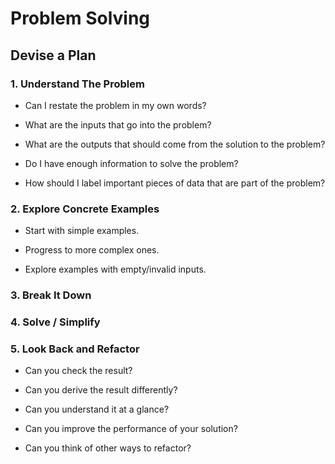 # Problem Solving

## Devise a Plan

### 1. Understand The Problem

- Can I restate the problem in my own words?

- What are the inputs that go into the problem?

- What are the outputs that should come from the solution to the problem?

- Do I have enough information to solve the problem?

- How should I label important pieces of data that are part of the problem?

### 2. Explore Concrete Examples

- Start with simple examples.

- Progress to more complex ones.

- Explore examples with empty/invalid inputs.

### 3. Break It Down

### 4. Solve / Simplify

### 5. Look Back and Refactor

- Can you check the result?

- Can you derive the result differently?

- Can you understand it at a glance?

- Can you improve the performance of your solution?

- Can you think of other ways to refactor?
